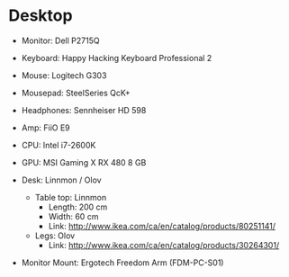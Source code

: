 # Desktop

- Monitor: Dell P2715Q
- Keyboard: Happy Hacking Keyboard Professional 2
- Mouse: Logitech G303
- Mousepad: SteelSeries QcK+
- Headphones: Sennheiser HD 598
- Amp: FiiO E9
- CPU: Intel i7-2600K
- GPU: MSI Gaming X RX 480 8 GB

- Desk: Linnmon / Olov
  - Table top: Linnmon
    - Length: 200 cm
    - Width: 60 cm
    - Link: http://www.ikea.com/ca/en/catalog/products/80251141/
  - Legs: Olov
    - Link: http://www.ikea.com/ca/en/catalog/products/30264301/
- Monitor Mount: Ergotech Freedom Arm (FDM-PC-S01)
